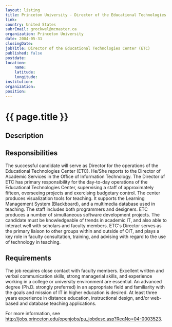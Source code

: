 ```yaml
---
layout: listing
title: Princeton University - Director of the Educational Technologies Center (ETC)
link:
country: United States
subrEmail: grockwel@mcmaster.ca
organization: Princeton University 
date: 2004-05-31
closingDate: 
jobTitle: Director of the Educational Technologies Center (ETC)
published: false
postdate:
location:
	name: 
	latitude: 
	longitude: 
institution: 
organization: 
position: 
--- 
```



# {{ page.title }}

## Description



<h2>Responsibilities</h2> 
<p>The successful candidate will serve as Director for the operations of the Educational Technologies Center (ETC). He/She reports to the Director of Academic Services in the Office of Information Technology. The Director of ETC has primary responsibility for the day-to-day operations of the Educational Technologies Center, supervising a staff of approximately fifteen, overseeing projects and exercising budgetary control. The center produces visualization tools for teaching. It supports the Learning Management System (Blackboard), and a multimedia database used in teaching. The staff includes both programmers and designers. ETC produces a number of simultaneous software development projects. The candidate must be knowledgeable of trends in academic IT, and also able to interact well with scholars and faculty members. ETC's Director serves as the primary liaison to other groups within and outside of OIT, and plays a key role in faculty consultation, training, and advising with regard to the use of technology in teaching.</p>

<h2>Requirements</h2> 
<p>The job requires close contact with faculty members. Excellent written and verbal communication skills, strong managerial skills, and experience working in a college or university environment are essential. An advanced degree (Ph.D. strongly preferred) in an appropriate field and familiarity with the goals and mission of IT in higher education is desired. At least three years experience in distance education, instructional design, and/or web-based and database teaching applications.</p>
<p>For more information, see <a href="http://jobs.princeton.edu/openjobs/pu_jobdesc.asp?ReqNo=04-0003523">http://jobs.princeton.edu/openjobs/pu_jobdesc.asp?ReqNo=04-0003523</a>.
